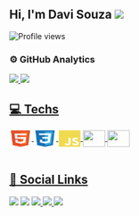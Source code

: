 <h2 align="left">
  Hi, I'm Davi Souza
  <img src="https://raw.githubusercontent.com/kaueMarques/kaueMarques/master/hi.gif" width="30px">
</h2>

<p align="left"> 
  <img src="https://komarev.com/ghpvc/?username=gs-davi&color=blue" alt="Profile views" /> 
</p>
 
### ⚙️ GitHub Analytics 
<!-- <div align="center"> width="49%" -->
<div>
  <a href="https://github.com/gs-davi">
  <img height="180em" src="https://github-readme-stats.vercel.app/api?username=gs-davi&show_icons=true&theme=algolia&include_all_commits=true&count_private=true" />
  <img height="180em" src="https://github-readme-stats.vercel.app/api/top-langs/?username=gs-davi&layout=compact&langs_count=7&theme=algolia" />
</div>
  
## 💻 Techs
<div style="display: inline_block">
  <img align="center" height="30" width="40" src="https://raw.githubusercontent.com/devicons/devicon/master/icons/html5/html5-original.svg" />
  <img align="center" height="30" width="40" src="https://raw.githubusercontent.com/devicons/devicon/master/icons/css3/css3-original.svg" />
  <img align="center" height="30" width="40" src="https://raw.githubusercontent.com/devicons/devicon/master/icons/javascript/javascript-plain.svg" />
  <img align="center" height="30" width="40" src="https://cdn.jsdelivr.net/gh/devicons/devicon/icons/vscode/vscode-original.svg" />
  <img align="center" height="30" width="40" src="https://cdn.jsdelivr.net/gh/devicons/devicon/icons/figma/figma-original.svg" />
  
<!--   <img align="center" height="30" width="40" src="https://cdn.jsdelivr.net/gh/devicons/devicon/icons/nodejs/nodejs-original.svg" /> -->
<!--   <img align="center" height="30" width="40" src="https://cdn.jsdelivr.net/gh/devicons/devicon/icons/react/react-original.svg" /> -->
<!--   <img align="center" height="30" width="40" src="https://cdn.jsdelivr.net/gh/devicons/devicon/icons/elixir/elixir-original.svg" /> -->
</div><br>
  
## 📌 Social Links
<div>
  <a href="https://www.instagram.com/davi.gsouza/" target="_blank"><img src="https://img.shields.io/badge/-Instagram-%23E4405F?style=for-the-badge&logo=instagram&logoColor=white" target="_blank" /></a>
  <a href="https://twitter.com/davi_gsouza" target="_blank"><img src="https://img.shields.io/badge/Twitter-1DA1F2?style=for-the-badge&logo=twitter&logoColor=white" target="_blank" /></a>
 	<a href="https://www.twitch.tv/gsdavs" target="_blank">
    <img src="https://img.shields.io/badge/Twitch-9146FF?style=for-the-badge&logo=twitch&logoColor=white" target="_blank" />
  </a>
  <a href="https://github.com/GS-Davi" target="_blank">
    <img src="https://img.shields.io/badge/GitHub-100000?style=for-the-badge&logo=github&logoColor=white" target="_blank" />
  </a>
  <a href="https://www.linkedin.com/in/davi-souza-3a12061a2/" target="_blank">
    <img src="https://img.shields.io/badge/-LinkedIn-%230077B5?style=for-the-badge&logo=linkedin&logoColor=white" target="_blank" />
  </a>
  
<!--   ![Snake animation](https://github.com/rafaballerini/rafaballerini/blob/output/github-contribution-grid-snake.svg) -->
</div>
